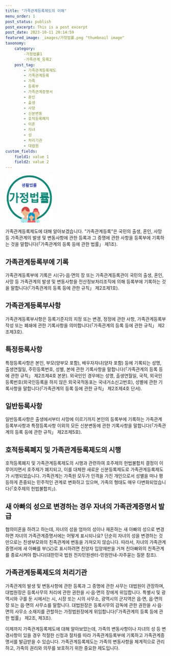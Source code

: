 ```yaml
---
title: "가족관계등록제도의 이해"
menu_order: 1
post_status: publish
post_excerpt: This is a post excerpt
post_date: 2023-10-11 20:14:59
featured_image: _images/가정법률.png "thumbnail image"
taxonomy:
    category:
        -가정법률1
        -가족관계_등록2
    post_tag:
        - 가족관계등록제도
        - 가족관계등록
        - 가족
        - 등록부
        - 가족관계증명서
        - 혼인
        - 출생
        - 사망
        - 신분변동
        - 호적등록폐지
        - 이혼
        - 자녀
        - 성
        - 처리기관
        - 대법원
custom_fields:
    field1: value 1
    field2: value 2
---
```


![가정법률](가정법률.png "thumbnail image")

가족관계등록제도에 대해 알아보겠습니다. "가족관계등록"은 국민의 출생, 혼인, 사망 등 가족관계의 발생 및 변동사항에 관한 등록과 그 증명에 관한 사항을 등록부에 기록하는 것을 말합니다(「가족관계의 등록 등에 관한 법률」 제1조).

## 가족관계등록부에 기록

가족관계등록부에 기록은 시(구)·읍·면의 장 또는 가족관계등록관이 국민의 출생, 혼인, 사망 등 가족관계의 발생 및 변동사항을 전산정보처리조직에 의해 등록부에 기록하는 것을 말합니다(「가족관계의 등록 등에 관한 규칙」 제2조제1호).

## 가족관계등록부사항

가족관계등록부사항은 등록기준지의 지정 또는 변경, 정정에 관한 사항, 가족관계등록부 작성 또는 폐쇄에 관한 기록사항을 의미합니다(「가족관계의 등록 등에 관한 규칙」 제2조제3호).

## 특정등록사항

특정등록사항은 본인, 부모(양부모 포함), 배우자자녀(양자 포함) 등에 기록되는 성명, 출생연월일, 주민등록번호, 성별, 본에 관한 기록사항을 말합니다(「가족관계의 등록 등에 관한 규칙」 제2조제4호 본문). 외국인인 경우에는 성명, 출생연월일, 국적, 외국인등록번호(외국인등록을 하지 않은 외국국적동포는 국내거소신고번호), 성별에 관한 기록사항을 말합니다(「가족관계의 등록 등에 관한 규칙」 제2조제4호 단서).

## 일반등록사항

일반등록사항은 출생에서부터 사망에 이르기까지 본인의 등록부에 기록하는 가족관계등록부사항과 특정등록사항 이외의 모든 신분변동에 관한 기록사항을 말합니다(「가족관계의 등록 등에 관한 규칙」 제2조제5호).

## 호적등록폐지 및 가족관계등록제도의 시행

호적등록폐지 및 가족관계등록제도의 시행과 관련하여 호주제의 헌법불합치 결정이 이루어지면서 호주제가 폐지되고, 이를 대체한 새로운 신분등록제도로 가족관계등록제도가 시행되었습니다. 가족관계는 가족원 모두가 인격을 가진 개인으로서 성별을 떠나 평등하게 존중되는 민주적인 관계로 변화하고 있으며, 가족의 형태도 매우 다변화되었습니다(「호주제의 헌법불합치」).

## 새 아빠의 성으로 변경하는 경우 자녀의 가족관계증명서 발급

협의이혼을 하려고 하는데, 자녀의 성을 엄마의 성이나 재혼하는 새 아빠의 성으로 변경하면 자녀의 가족관계증명서에는 어떻게 표시되나요? 단순히 자녀의 성을 변경하는 것만으로는 친생부모와의 친족관계에 변동을 가져오지 않습니다. 따라서, 자녀의 가족관계증명서에 새 아빠를 부(父)로 표시하려면 친양자 입양재판을 거쳐 친아빠와의 친족관계를 종료시켜야 합니다(대한민국 법원 전자민원센터-민원안내-자주묻는 질문 참조).

## 가족관계등록제도의 처리기관

가족관계의 발생 및 변동사항에 관한 등록과 그 증명에 관한 사무는 대법원이 관장하며, 대법원장은 등록사무의 처리에 관한 권한을 시·읍·면의 장에게 위임합니다. 특별시 및 광역시와 구를 둔 시에서는 시, 시장 또는 시의 사무소, 광역시의 군지역은 읍·면, 읍·면의 장 또는 읍·면의 사무소를 말합니다. 대법원장은 등록사무의 감독에 관한 권한을 시·읍·면의 사무소 소재지를 관할하는 가정법원장에게 위임합니다(「가족관계의 등록 등에 관한 법률」 제2조, 제3조).

이제까지 가족관계등록제도에 대해 알아보았는데, 가족의 변동사항이나 자녀의 성 등 변경사항이 있을 경우 적절한 신청과 절차를 따라 가족관계등록부에 기록하고 가족관계증명서를 발급받을 수 있습니다. 가족관계등록제도는 가족의 변동사항을 체계적으로 관리하고, 가족의 권리와 의무를 보호하기 위한 중요한 제도입니다.
